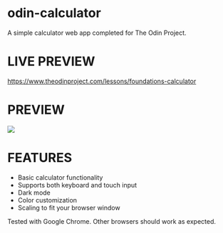 # odin-calculator
A simple calculator web app completed for The Odin Project.

# LIVE PREVIEW
https://www.theodinproject.com/lessons/foundations-calculator

# PREVIEW
![](./img/preview.png)

# FEATURES
- Basic calculator functionality
- Supports both keyboard and touch input
- Dark mode
- Color customization
- Scaling to fit your browser window

Tested with Google Chrome. Other browsers should work as expected.

